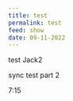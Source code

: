 ```yaml
---
title: test
permalink: test
feed: show
date: 09-11-2022
---
```


test Jack2

sync test part 2

7:15
